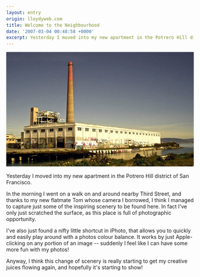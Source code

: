 ```yaml
---
layout: entry
origin: lloydyweb.com
title: Welcome to the Neighbourhood
date: '2007-03-04 00:48:58 +0000'
excerpt: Yesterday I moved into my new apartment in the Potrero Hill district of San Francisco.
---
```

![Dogpatch, San Francisco](/assets/images/2007/03/welcome_to_the_neighbourhood.jpg)

Yesterday I moved into my new apartment in the Potrero Hill district of San Francisco.

In the morning I went on a walk on and around nearby Third Street, and thanks to my new flatmate Tom whose camera I borrowed, I think I managed to capture just some of the inspiring scenery to be found here. In fact I've only just scratched the surface, as this place is full of photographic opportunity.

I've also just found a nifty little shortcut in iPhoto, that allows you to quickly and easily play around with a photos colour balance. It works by just Apple-clicking on any portion of an image -- suddenly I feel like I can have some more fun with my photos!

Anyway, I think this change of scenery is really starting to get my creative juices flowing again, and hopefully it's starting to show!